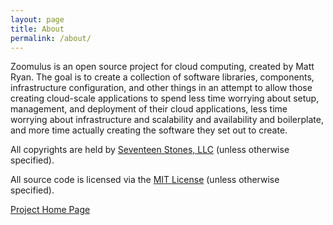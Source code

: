 ```yaml
---
layout: page
title: About
permalink: /about/
---
```


Zoomulus is an open source project for cloud computing, created by Matt Ryan.  The goal is to create a collection of software libraries, components, infrastructure configuration, and other things in an attempt to allow those creating cloud-scale applications to spend less time worrying about setup, management, and deployment of their cloud applications, less time worrying about infrastructure and scalability and availability and boilerplate, and more time actually creating the software they set out to create.

All copyrights are held by [Seventeen Stones, LLC](http://www.seventeenstones.com/) (unless otherwise specified).

All source code is licensed via the [MIT License](http://opensource.org/licenses/MIT) (unless otherwise specified).

[Project Home Page](https://github.com/zoomulus/)

